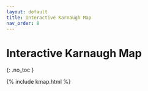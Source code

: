 ```yaml
---
layout: default
title: Interactive Karnaugh Map
nav_order: 8
---
```


# Interactive Karnaugh Map
{: .no_toc }

{% include kmap.html %}
